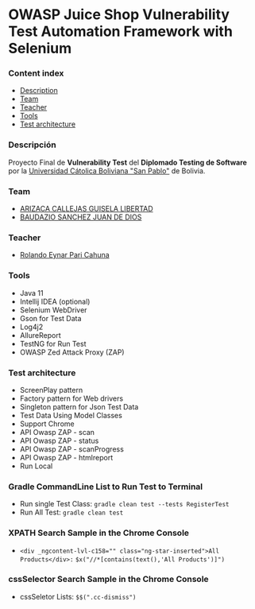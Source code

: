 # OWASP Juice Shop Vulnerability Test Automation Framework with Selenium

### Content index

- [Description](#descripcion)
- [Team](#integrantes)
- [Teacher](#teacher)
- [Tools](#tools)
- [Test architecture](#test-architecture)

### Descripción

Proyecto Final de **Vulnerability Test** del
**Diplomado Testing de Software**
por la [Universidad Cátolica Boliviana "San Pablo"](https://lpz.ucb.edu.bo/) de Bolivia.

### Team

- [ARIZACA CALLEJAS GUISELA LIBERTAD](https://www.linkedin.com/in/guisela-arizaca/)
- [BAUDAZIO SANCHEZ JUAN DE DIOS](https://www.linkedin.com/in/juandediosbaudaziosanchez/)

### Teacher

- [Rolando Eynar Pari Cahuna](https://www.linkedin.com/in/eynar-pari/)

### Tools

- Java 11
- Intellij IDEA (optional)
- Selenium WebDriver
- Gson for Test Data
- Log4j2
- AllureReport
- TestNG for Run Test
- OWASP Zed Attack Proxy (ZAP)

### Test architecture

- ScreenPlay pattern
- Factory pattern for Web drivers
- Singleton pattern for Json Test Data
- Test Data Using Model Classes
- Support Chrome
- API Owasp ZAP - scan
- API Owasp ZAP - status
- API Owasp ZAP - scanProgress
- API Owasp ZAP - htmlreport
- Run Local

### Gradle CommandLine List to Run Test to Terminal

- Run single Test Class: `gradle clean test --tests RegisterTest`
- Run All Test: `gradle clean test`

### XPATH Search Sample in the Chrome Console

- `<div _ngcontent-lvl-c158="" class="ng-star-inserted">All Products</div>:` `$x("//*[contains(text(),'All Products')]")`

### cssSelector Search Sample in the Chrome Console

- cssSeletor Lists: `$$(".cc-dismiss")`
